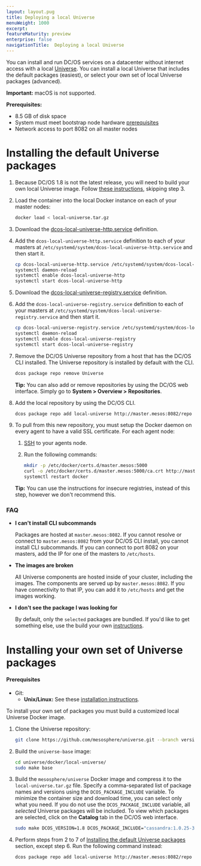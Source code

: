 ```yaml
---
layout: layout.pug
title: Deploying a local Universe
menuWeight: 1000
excerpt:
featureMaturity: preview
enterprise: false
navigationTitle:  Deploying a local Universe
---
```


<!-- This source repo for this topic is https://github.com/dcos/dcos-docs -->



You can install and run DC/OS services on a datacenter without internet access with a local [Universe](https://github.com/mesosphere/universe). You can install a local Universe that includes the default packages (easiest), or select your own set of local Universe packages (advanced).

**Important:** macOS is not supported.

**Prerequisites:**

*   8.5 GB of disk space
*   System must meet bootstrap node hardware [prerequisites](/docs/1.8/administration/installing/custom/system-requirements/)
*   Network access to port 8082 on all master nodes

# <a name="default"></a>Installing the default Universe packages

1.  Because DC/OS 1.8 is not the latest release, you will need to build your own local Universe image. Follow [these instructions][4], skipping step 3.

2.  Load the container into the local Docker instance on each of your master nodes:

    ```bash
    docker load < local-universe.tar.gz
    ```

1.  Download the [dcos-local-universe-http.service][2] definition.

3.  Add the `dcos-local-universe-http.service` definition to each of your masters at `/etc/systemd/system/dcos-local-universe-http.service` and then start it.

    ```bash
    cp dcos-local-universe-http.service /etc/systemd/system/dcos-local-universe-http.service
    systemctl daemon-reload
    systemctl enable dcos-local-universe-http
    systemctl start dcos-local-universe-http
    ```

1.  Download the [dcos-local-universe-registry.service][3] definition.

4.  Add the `dcos-local-universe-registry.service` definition to each of your masters at `/etc/systemd/system/dcos-local-universe-registry.service` and then start it.

    ```bash
    cp dcos-local-universe-registry.service /etc/systemd/system/dcos-local-universe-registry.service
    systemctl daemon-reload
    systemctl enable dcos-local-universe-registry
    systemctl start dcos-local-universe-registry
    ```

5.  Remove the DC/OS Universe repository from a host that has the DC/OS CLI installed. The Universe repository is installed by default with the CLI.

    ```bash
    dcos package repo remove Universe
    ```

    **Tip:** You can also add or remove repositories by using the DC/OS web interface. Simply go to **System > Overview > Repositories**.

6.  Add the local repository by using the DC/OS CLI.

    ```bash
    dcos package repo add local-universe http://master.mesos:8082/repo
    ```

7.  To pull from this new repository, you must setup the Docker daemon on every agent to have a valid SSL certificate. For each agent node:

    1.  [SSH](/docs/1.8/administration/access-node/sshcluster/) to your agents node.

    1.  Run the following commands:

        ```bash
        mkdir -p /etc/docker/certs.d/master.mesos:5000
        curl -o /etc/docker/certs.d/master.mesos:5000/ca.crt http://master.mesos:8082/certs/domain.crt
        systemctl restart docker
        ```

    **Tip:** You can use the instructions for insecure registries, instead of this step, however we don't recommend this.

### FAQ

*   **I can't install CLI subcommands**

    Packages are hosted at `master.mesos:8082`. If you cannot resolve or connect to `master.mesos:8082` from your DC/OS CLI install, you cannot install CLI subcommands. If you can connect to port 8082 on your masters, add the IP for one of the masters to `/etc/hosts`.

*   **The images are broken**

    All Universe components are hosted inside of your cluster, including the images. The components are served up by `master.mesos:8082`. If you have connectivity to that IP, you can add it to `/etc/hosts` and get the images working.

*   **I don't see the package I was looking for**

    By default, only the `selected` packages are bundled. If you'd like to get something else, use the build your own [instructions][4].

# <a name="build"></a>Installing your own set of Universe packages

#### Prerequisites

*   Git:
    *   **Unix/Linux:** See these <a href="https://git-scm.com/book/en/v2/Getting-Started-Installing-Git" target="_blank">installation instructions</a>.

To install your own set of packages you must build a customized local Universe Docker image.

1.  Clone the Universe repository:

    ```bash
    git clone https://github.com/mesosphere/universe.git --branch version-3.x
    ```

2.  Build the `universe-base` image:

    ```bash
    cd universe/docker/local-universe/
    sudo make base
    ```

3.  Build the `mesosphere/universe` Docker image and compress it to the `local-universe.tar.gz`
file. Specify a comma-separated list of package names and versions using the `DCOS_PACKAGE_INCLUDE`
variable. To minimize the container size and download time, you can select only what you need. If
you do not use the `DCOS_PACKAGE_INCLUDE` variable, all *selected* Universe packages will be
included. To view which packages are selected, click on the **Catalog** tab in the DC/OS web
interface.

    ```bash
    sudo make DCOS_VERSION=1.8 DCOS_PACKAGE_INCLUDE="cassandra:1.0.25-3.0.10,marathon:1.4.2" local-universe
    ```

4.  Perform steps from 2 to 7 of [Installing the default Universe packages][5] section, except step 6. Run the following command instead:

    ```bash
    dcos package repo add local-universe http://master.mesos:8082/repo
    ```

 [1]: https://downloads.mesosphere.com/universe/public/local-universe.tar.gz
 [2]: https://raw.githubusercontent.com/mesosphere/universe/version-3.x/docker/local-universe/dcos-local-universe-http.service
 [3]: https://raw.githubusercontent.com/mesosphere/universe/version-3.x/docker/local-universe/dcos-local-universe-registry.service
 [4]: #build
 [5]: #default
